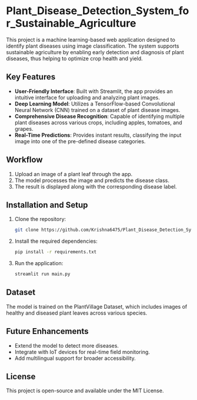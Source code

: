 # Plant_Disease_Detection_System_for_Sustainable_Agriculture

This project is a machine learning-based web application designed to identify plant diseases using image classification. The system supports sustainable agriculture by enabling early detection and diagnosis of plant diseases, thus helping to optimize crop health and yield.

## Key Features
- **User-Friendly Interface**: Built with Streamlit, the app provides an intuitive interface for uploading and analyzing plant images.
- **Deep Learning Model**: Utilizes a TensorFlow-based Convolutional Neural Network (CNN) trained on a dataset of plant disease images.
- **Comprehensive Disease Recognition**: Capable of identifying multiple plant diseases across various crops, including apples, tomatoes, and grapes.
- **Real-Time Predictions**: Provides instant results, classifying the input image into one of the pre-defined disease categories.

## Workflow
1. Upload an image of a plant leaf through the app.
2. The model processes the image and predicts the disease class.
3. The result is displayed along with the corresponding disease label.

## Installation and Setup
1. Clone the repository:
   ```bash
   git clone https://github.com/Krishna6475/Plant_Disease_Detection_System
2. Install the required dependencies:
   ```bash
   pip install -r requirements.txt
3. Run the application:
   ```bash
   streamlit run main.py

## Dataset
The model is trained on the PlantVillage Dataset, which includes images of healthy and diseased plant leaves across various species.

## Future Enhancements
- Extend the model to detect more diseases.
- Integrate with IoT devices for real-time field monitoring.
- Add multilingual support for broader accessibility.

## License
This project is open-source and available under the MIT License.






